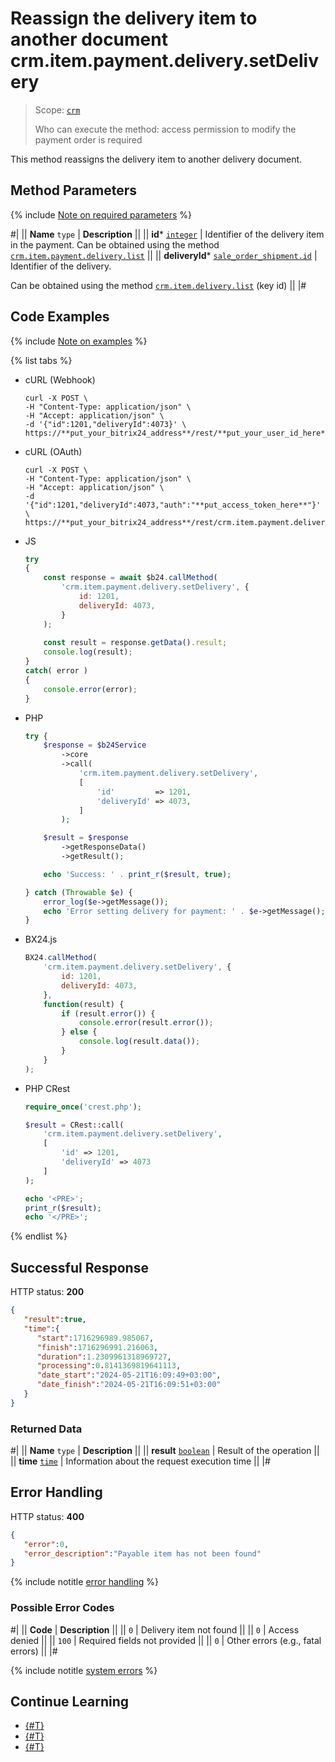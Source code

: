 # Reassign the delivery item to another document crm.item.payment.delivery.setDelivery

> Scope: [`crm`](../../../../scopes/permissions.md)
>
> Who can execute the method: access permission to modify the payment order is required

This method reassigns the delivery item to another delivery document.

## Method Parameters

{% include [Note on required parameters](../../../../../_includes/required.md) %}

#|
|| **Name**
`type` | **Description** ||
|| **id***
[`integer`](../../../../data-types.md) | Identifier of the delivery item in the payment.
Can be obtained using the method [`crm.item.payment.delivery.list`](./crm-item-payment-delivery-list.md)  ||
|| **deliveryId***
[`sale_order_shipment.id`](../../../../sale/data-types.md#sale_order_shipment) | Identifier of the delivery.

Can be obtained using the method [`crm.item.delivery.list`](../../delivery/crm-item-delivery-list.md) (key id)  ||
|#

## Code Examples

{% include [Note on examples](../../../../../_includes/examples.md) %}

{% list tabs %}

- cURL (Webhook)

    ```http
    curl -X POST \
    -H "Content-Type: application/json" \
    -H "Accept: application/json" \
    -d '{"id":1201,"deliveryId":4073}' \
    https://**put_your_bitrix24_address**/rest/**put_your_user_id_here**/**put_your_webhook_here**/crm.item.payment.delivery.setDelivery
    ```

- cURL (OAuth)

    ```http
    curl -X POST \
    -H "Content-Type: application/json" \
    -H "Accept: application/json" \
    -d '{"id":1201,"deliveryId":4073,"auth":"**put_access_token_here**"}' \
    https://**put_your_bitrix24_address**/rest/crm.item.payment.delivery.setDelivery
    ```

- JS

    ```js
    try
    {
    	const response = await $b24.callMethod(
    		'crm.item.payment.delivery.setDelivery', {
    			id: 1201,
    			deliveryId: 4073,
    		}
    	);
    	
    	const result = response.getData().result;
    	console.log(result);
    }
    catch( error )
    {
    	console.error(error);
    }
    ```

- PHP

    ```php
    try {
        $response = $b24Service
            ->core
            ->call(
                'crm.item.payment.delivery.setDelivery',
                [
                    'id'         => 1201,
                    'deliveryId' => 4073,
                ]
            );
    
        $result = $response
            ->getResponseData()
            ->getResult();
    
        echo 'Success: ' . print_r($result, true);
    
    } catch (Throwable $e) {
        error_log($e->getMessage());
        echo 'Error setting delivery for payment: ' . $e->getMessage();
    }
    ```

- BX24.js

    ```js
    BX24.callMethod(
        'crm.item.payment.delivery.setDelivery', {
            id: 1201,
            deliveryId: 4073,
        },
        function(result) {
            if (result.error()) {
                console.error(result.error());
            } else {
                console.log(result.data());
            }
        }
    );
    ```

- PHP CRest

    ```php
    require_once('crest.php');

    $result = CRest::call(
        'crm.item.payment.delivery.setDelivery',
        [
            'id' => 1201,
            'deliveryId' => 4073
        ]
    );

    echo '<PRE>';
    print_r($result);
    echo '</PRE>';
    ```

{% endlist %}

## Successful Response

HTTP status: **200**

```json
{
   "result":true,
   "time":{
      "start":1716296989.985067,
      "finish":1716296991.216063,
      "duration":1.2309961318969727,
      "processing":0.8141369819641113,
      "date_start":"2024-05-21T16:09:49+03:00",
      "date_finish":"2024-05-21T16:09:51+03:00"
   }
}
```

### Returned Data

#|
|| **Name**
`type` | **Description** ||
|| **result**
[`boolean`](../../../../data-types.md) | Result of the operation ||
|| **time**
[`time`](../../../../data-types.md) | Information about the request execution time ||
|#

## Error Handling

HTTP status: **400**

```json
{
   "error":0,
   "error_description":"Payable item has not been found"
}
```

{% include notitle [error handling](../../../../../_includes/error-info.md) %}

### Possible Error Codes

#|
|| **Code** | **Description** ||
|| `0` | Delivery item not found ||
|| `0` | Access denied ||
|| `100` | Required fields not provided ||
|| `0` | Other errors (e.g., fatal errors) ||
|#

{% include notitle [system errors](../../../../../_includes/system-errors.md) %}

## Continue Learning

- [{#T}](./crm-item-payment-delivery-add.md)
- [{#T}](./crm-item-payment-delivery-delete.md)
- [{#T}](./crm-item-payment-delivery-list.md)